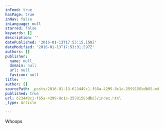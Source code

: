 ```yaml
---
inFeed: true
hasPage: true
inNav: false
inLanguage: null
starred: false
keywords: []
description: ''
datePublished: '2016-01-13T17:53:15.159Z'
dateModified: '2016-01-13T17:53:01.597Z'
authors: []
publisher:
  name: null
  domain: null
  url: null
  favicon: null
title: ''
author: []
sourcePath: _posts/2016-01-13-623449c1-f65a-4299-8c1a-2599158bdb85.md
published: true
url: 623449c1-f65a-4299-8c1a-2599158bdb85/index.html
_type: Article

---
```

Whoops